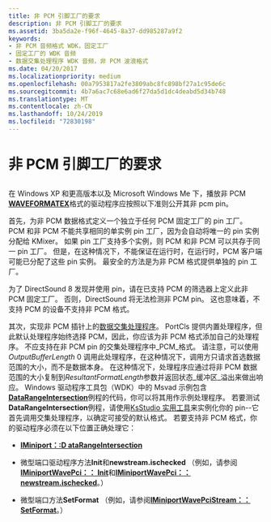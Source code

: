 ```yaml
---
title: 非 PCM 引脚工厂的要求
description: 非 PCM 引脚工厂的要求
ms.assetid: 3ba5da2e-f96f-4645-8a37-dd985287a9f2
keywords:
- 非 PCM 音频格式 WDK，固定工厂
- 固定工厂的 WDK 音频
- 数据交集处理程序 WDK 音频，非 PCM 波浪格式
ms.date: 04/20/2017
ms.localizationpriority: medium
ms.openlocfilehash: 00a7953817a2fe3809abc8fc898bf27a1c95de6c
ms.sourcegitcommit: 4b7a6ac7c68e6ad6f27da5d1dc4deabd5d34b748
ms.translationtype: MT
ms.contentlocale: zh-CN
ms.lasthandoff: 10/24/2019
ms.locfileid: "72830198"
---
```

# <a name="requirements-for-a-non-pcm-pin-factory"></a>非 PCM 引脚工厂的要求


## <span id="requirements_for_a_non_pcm_pin_factory"></span><span id="REQUIREMENTS_FOR_A_NON_PCM_PIN_FACTORY"></span>


在 Windows XP 和更高版本以及 Microsoft Windows Me 下，播放非 PCM [**WAVEFORMATEX**](https://docs.microsoft.com/windows/desktop/api/mmreg/ns-mmreg-twaveformatex)格式的驱动程序应按照以下准则公开其非 pcm pin。

首先，为非 PCM 数据格式定义一个独立于任何 PCM 固定工厂的 pin 工厂。 PCM 和非 PCM 不能共享相同的单实例 pin 工厂，因为会自动将唯一的 pin 实例分配给 KMixer。 如果 pin 工厂支持多个实例，则 PCM 和非 PCM 可以共存于同一 pin 工厂。 但是，在这种情况下，不能保证在运行时，在运行时，PCM 客户端可能已分配了这些 pin 实例。 最安全的方法是为非 PCM 格式提供单独的 pin 工厂。

为了 DirectSound 8 发现并使用 pin，请在已支持 PCM 的筛选器上定义此非 PCM 固定工厂。 否则，DirectSound 将无法检测非 PCM pin。 这也意味着，不支持 PCM 的设备不支持非 PCM 格式。

其次，实现非 PCM 插针上的[数据交集处理程序](proprietary-data-intersection-handlers.md)。 PortCls 提供内置处理程序，但此默认处理程序始终选择 PCM，因此，你应该为非 PCM 格式添加自己的处理程序。 不应支持在非 PCM pin 的交集处理程序中\_PCM\_格式。 请注意，可以使用*OutputBufferLength* 0 调用此处理程序，在这种情况下，调用方只请求首选数据范围的大小，而不是数据本身。 在这种情况下，处理程序应通过将非 PCM 数据范围的大小复制到*ResultantFormatLength*参数并返回状态\_缓冲区\_溢出来做出响应。 Windows 驱动程序工具包（WDK）中的 Msvad 示例包含[**DataRangeIntersection**](https://docs.microsoft.com/windows-hardware/drivers/ddi/portcls/nf-portcls-iminiport-datarangeintersection)例程的代码，你可以将其用作示例处理程序。 若要测试**DataRangeIntersection**例程，请使用[KsStudio 实用工具](ksstudio-utility.md)来实例化你的 pin--它首先调用交集处理程序，以确定可接受的默认格式。 若要支持非 PCM 格式，你的驱动程序必须在以下位置正确处理它：

-   [**IMiniport：:D ataRangeIntersection**](https://docs.microsoft.com/windows-hardware/drivers/ddi/portcls/nf-portcls-iminiport-datarangeintersection)

-   微型端口驱动程序方法**Init**和**newstream.ischecked** （例如，请参阅[**IMiniportWavePci：： Init**](https://docs.microsoft.com/windows-hardware/drivers/ddi/portcls/nf-portcls-iminiportwavepci-init)和[**IMiniportWavePci：： newstream.ischecked**](https://docs.microsoft.com/windows-hardware/drivers/ddi/portcls/nf-portcls-iminiportwavepci-newstream)。）

-   微型端口方法**SetFormat** （例如，请参阅[**IMiniportWavePciStream：： SetFormat**](https://docs.microsoft.com/windows-hardware/drivers/ddi/portcls/nf-portcls-iminiportwavepcistream-setformat)。）

 

 




